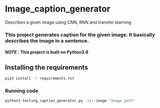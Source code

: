 # Image_caption_generator
Describes a given image using CNN, RNN and transfer learning
### This project generates caption for the given image. It basically describes the image in a sentence.  


#### _NOTE_ : This project is built on Python3.8
## Installing the requirements
```bash
pip3 install -r requirements.txt
```
### Running code
```bash
python3 testing_caption_generator.py -i/--image "Image_path"
```
